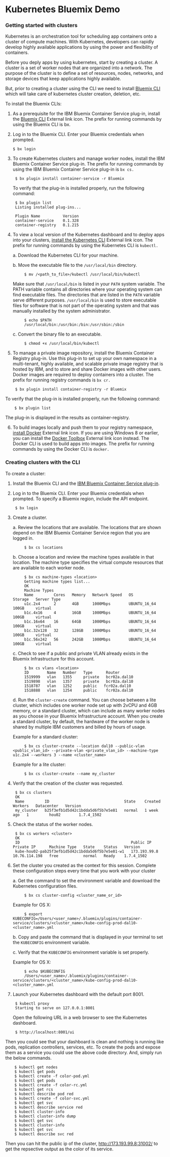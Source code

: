 # Kubernetes Bluemix Demo

### Getting started with clusters

Kubernetes is an orchestration tool for scheduling app containers onto a cluster of compute machines. With Kubernetes, developers can rapidly develop highly available applications by using the power and flexibility of containers.

Before you deply apps by using kubernetes, start by creating a cluster. A cluster is a set of worker nodes that are organized into a network. The purpose of the cluster is to define a set of resources, nodes, networks, and storage devices that keep applications highly available.

But, prior to creating a cluster using the CLI we need to install [Bluemix CLI](https://console.bluemix.net/docs//containers/cs_cli_install.html#cs_cli_install) which will take care of kubernetes cluster creation, deletion, etc.

 To install the Bluemix CLIs:

 1) As a prerequisite for the IBM Bluemix Container Service plug-in, install the [Bluemix CLI](https://clis.ng.bluemix.net/ui/home.html) External link icon. The prefix for running commands by using the Bluemix CLI is bx.

 2) Log in to the Bluemix CLI. Enter your Bluemix credentials when prompted.

        $ bx login

3) To create Kubernetes clusters and manage worker nodes, install the IBM Bluemix Container Service plug-in. The prefix for running commands by using the IBM Bluemix Container Service plug-in is `bx cs.`

        $ bx plugin install container-service -r Bluemix

    To verify that the plug-in is installed properly, run the following command:

        $ bx plugin list
        Listing installed plug-ins...

        Plugin Name          Version   
        container-service    0.1.328   
        container-registry   0.1.215 

4) To view a local version of the Kubernetes dashboard and to deploy apps into your clusters, [install the Kubernetes CLI](https://kubernetes.io/docs/tasks/tools/install-kubectl/) External link icon. The prefix for running commands by using the Kubernetes CLI is `kubectl.`

    a. Download the Kubernetes CLI for your machine.

    b. Move the executable file to the `/usr/local/bin` directory.

            $ mv /<path_to_file>/kubectl /usr/local/bin/kubectl

     Make sure that `/usr/local/bin` is listed in your `PATH` system variable. The PATH variable contains all directories where your operating system can find executable files. The directories that are listed in the `PATH` variable serve different purposes. `/usr/local/bin` is used to store executable files for software that is not part of the operating system and that was manually installed by the system administrator.

            $ echo $PATH
            /usr/local/bin:/usr/bin:/bin:/usr/sbin:/sbin

    c. Convert the binary file to an executable.

            $ chmod +x /usr/local/bin/kubectl

5) To manage a private image repository, install the Bluemix Container Registry plug-in. Use this plug-in to set up your own namespace in a multi-tenant, highly available, and scalable private image registry that is hosted by IBM, and to store and share Docker images with other users. Docker images are required to deploy containers into a cluster. The prefix for running registry commands is `bx cr.`

        $ bx plugin install container-registry -r Bluemix

To verify that the plug-in is installed properly, run the following command:

        $ bx plugin list

The plug-in is displayed in the results as container-registry.

6) To build images locally and push them to your registry namespace, [install Docker](https://www.docker.com/community-edition#/download) External link icon. If you are using Windows 8 or earlier, you can install the [Docker Toolbox](https://www.docker.com/products/docker-toolbox) External link icon instead. The Docker CLI is used to build apps into images. The prefix for running commands by using the Docker CLI is `docker.`


### Creating clusters with the CLI

To create a cluster:

1) Install the Bluemix CLI and the [IBM Bluemix Container Service plug-in]().

2) Log in to the Bluemix CLI. Enter your Bluemix credentials when prompted. To specify a Bluemix region, include the API endpoint.

        $ bx login

3) Create a cluster.

    a. Review the locations that are available. The locations that are shown depend on the IBM Bluemix Container Service region that you are logged in.

            $ bx cs locations

    b. Choose a location and review the machine types available in that location. The machine type specifies the virtual compute resources that are available to each worker node.

            $ bx cs machine-types <location>
            Getting machine types list...
            OK
            Machine Types
            Name         Cores   Memory   Network Speed   OS             Storage   Server Type
            u1c.2x4      2       4GB      1000Mbps        UBUNTU_16_64   100GB     virtual
            b1c.4x16     4       16GB     1000Mbps        UBUNTU_16_64   100GB     virtual
            b1c.16x64    16      64GB     1000Mbps        UBUNTU_16_64   100GB     virtual
            b1c.32x128   32      128GB    1000Mbps        UBUNTU_16_64   100GB     virtual
            b1c.56x242   56      242GB    1000Mbps        UBUNTU_16_64   100GB     virtual


    c. Check to see if a public and private VLAN already exists in the Bluemix Infrastructure for this account.

            $ bx cs vlans <location>
            ID        Name   Number   Type      Router
            1519999   vlan   1355     private   bcr02a.dal10
            1519898   vlan   1357     private   bcr02a.dal10
            1518787   vlan   1252     public   fcr02a.dal10
            1518888   vlan   1254     public    fcr02a.dal10

    d. Run the `cluster-create` command. You can choose between a lite cluster, which includes one worker node set up with 2vCPU and 4GB memory, or a standard cluster, which can include as many worker nodes as you choose in your Bluemix Infrastructure account. When you create a standard cluster, by default, the hardware of the worker node is shared by multiple IBM customers and billed by hours of usage. 

    Example for a standard cluster:

            $ bx cs cluster-create --location dal10 --public-vlan <public_vlan_id> --private-vlan <private_vlan_id> --machine-type u1c.2x4 --workers 3 --name <cluster_name>

    Example for a lite cluster:

            $ bx cs cluster-create --name my_cluster

4) Verify that the creation of the cluster was requested.

        $ bx cs clusters
        OK
        Name         ID                                 State    Created      Workers   Datacenter   Version   
        my_cluster   b25f3efb1d5d42c1bdda5d6f5b7e5e81   normal   1 week ago   1         hou02        1.7.4_1502 
5) Check the status of the worker nodes.

        $ bx cs workers <cluster>
        OK
        ID                                                 Public IP      Private IP      Machine Type   State    Status   Version   
        kube-hou02-pab25f3efb1d5d42c1bdda5d6f5b7e5e81-w1   173.193.99.8   10.76.114.198   free           normal   Ready    1.7.4_1502  

6) Set the cluster you created as the context for this session. Complete these configuration steps every time that you work with your cluster

    a. Get the command to set the environment variable and download the Kubernetes configuration files.
    
            $ bx cs cluster-config <cluster_name_or_id>

    Example for OS X:

            $ export KUBECONFIG=/Users/<user_name>/.bluemix/plugins/container-service/clusters/<cluster_name>/kube-config-prod-dal10-<cluster_name>.yml

    b. Copy and paste the command that is displayed in your terminal to set the `KUBECONFIG` environment variable.

    c. Verify that the `KUBECONFIG` environment variable is set properly.

    Example for OS X:

            $ echo $KUBECONFIG
            /Users/<user_name>/.bluemix/plugins/container-service/clusters/<cluster_name>/kube-config-prod-dal10-<cluster_name>.yml

7) Launch your Kubernetes dashboard with the default port 8001.

        $ kubectl proxy
        Starting to serve on 127.0.0.1:8001

    Open the following URL in a web browser to see the Kubernetes dashboard.

        $ http://localhost:8001/ui


Then you could see that your dashboard is clean and nothing is running like pods, replication controllers, services, etc. To create the pods and expose them as a service you could use the above code directory. And, simply run the below commands.

        $ kubectl get nodes
        $ kubectl get pods
        $ kubectl create -f color-pod.yml 
        $ kubectl get pods
        $ kubectl create -f color-rc.yml 
        $ kubectl get rcs
        $ kubectl describe pod red
        $ kubectl create -f color-svc.yml 
        $ kubectl get svc
        $ kubectl describe service red
        $ kubectl cluster-info
        $ kubectl cluster-info dump
        $ kubectl get svc
        $ kubectl cluster-info
        $ kubectl get svc
        $ kubectl describe svc red

Then you can hit the public ip of the cluster, http://173.193.99.8:31002/ to get the repsective output as the color of its service.



